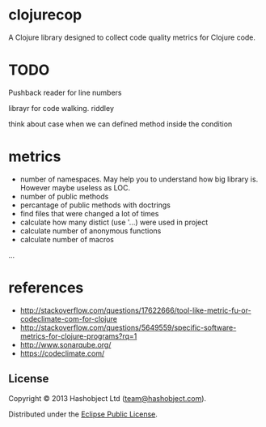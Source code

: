# clojurecop

A Clojure library designed to collect code quality metrics for Clojure code.



# TODO

Pushback reader for line numbers

librayr for code walking. riddley

think about case when we can defined method inside the condition


# metrics


  * number of namespaces. May help you to understand how big library is. However maybe useless as LOC.
  * number of public methods
  * percantage of public methods with doctrings
  * find files that were changed a lot of times
  * calculate how many distict (use '...) were used in project
  * calculate number of anonymous functions
  * calculate number of macros

  ...


# references

  * http://stackoverflow.com/questions/17622666/tool-like-metric-fu-or-codeclimate-com-for-clojure
  * http://stackoverflow.com/questions/5649559/specific-software-metrics-for-clojure-programs?rq=1
  * http://www.sonarqube.org/
  * https://codeclimate.com/


## License

Copyright © 2013 Hashobject Ltd (team@hashobject.com).

Distributed under the [Eclipse Public License](http://opensource.org/licenses/eclipse-1.0).
